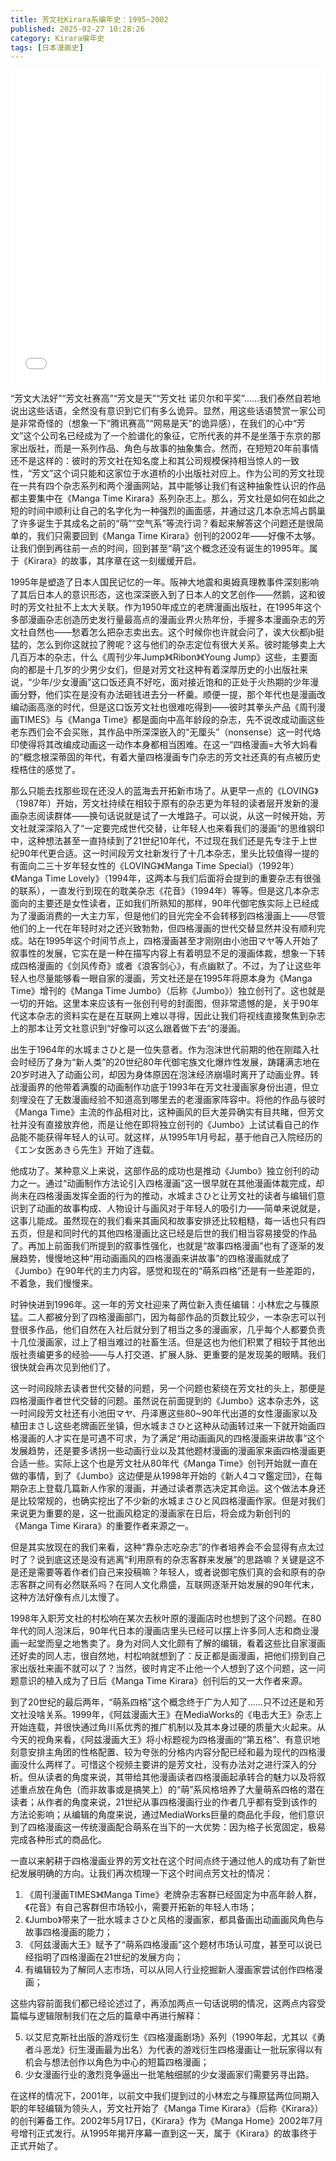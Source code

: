 ```yaml
---
title: 芳文社Kirara系编年史：1995~2002
published: 2025-02-27 10:28:26
category: Kirara编年史
tags: [日本漫画史]
---
```


<iframe src="//player.bilibili.com/player.html?isOutside=true&aid=1101418890&bvid=BV1gw4m1Z7G7&cid=1462457250&p=1&autoplay=0" width="100%" height="500" scrolling="no" border="0" frameborder="no" framespacing="0" allowfullscreen="true"> </iframe>

“芳文大法好”“芳文社赛高”“芳文是天”“芳文社 诺贝尔和平奖”……我们泰然自若地说出这些话语，全然没有意识到它们有多么诡异。显然，用这些话语赞赏一家公司是非常奇怪的（想象一下“腾讯赛高”“网易是天”的诡异感），在我们的心中“芳文”这个公司名已经成为了一个脸谱化的象征，它所代表的并不是坐落于东京的那家出版社，而是一系列作品、角色与故事的抽象集合。然而，在短短20年前事情还不是这样的：彼时的芳文社在知名度上和其公司规模保持相当惊人的一致性，“芳文”这个词只能和这家位于水道桥的小出版社对应上。作为公司的芳文社现在一共有四个杂志系列和两个漫画网站，其中能够让我们有这种抽象性认识的作品都主要集中在《Manga Time Kirara》系列杂志上。那么，芳文社是如何在如此之短的时间中顺利让自己的名字化为一种强烈的画面感，并通过这几本杂志鸠占鹊巢了许多诞生于其成名之前的“萌”“空气系”等流行词？看起来解答这个问题还是很简单的，我们只需要回到《Manga Time Kirara》创刊的2002年——好像不太够。让我们倒到再往前一点的时间，回到甚至“萌”这个概念还没有诞生的1995年。属于《Kirara》的故事，其序章在这一刻缓缓开启。

1995年是塑造了日本人国民记忆的一年。阪神大地震和奥姆真理教事件深刻影响了其后日本人的意识形态，这也深深嵌入到了日本人的文艺创作——然鹅，这和彼时的芳文社扯不上太大关联。作为1950年成立的老牌漫画出版社，在1995年这个多部漫画杂志创造历史发行量最高点的漫画业界火热年份，手握多本漫画杂志的芳文社自然也——愁着怎么把杂志卖出去。这个时候你也许就会问了，诶大伙都jb挺猛的，怎么到你这就拉了胯呢？这与他们的杂志定位有很大关系。彼时能够卖上大几百万本的杂志，什么《周刊少年Jump》《Ribon》《Young Jump》这些，主要面向的都是十几岁的少男少女们，但是对芳文社这种有着深厚历史的小出版社来说，“少年/少女漫画”这口饭还真不好吃，面对接近饱和的正处于火热期的少年漫画分野，他们实在是没有办法砸钱进去分一杯羹。顺便一提，那个年代也是漫画改编动画高涨的时代，但是这口饭芳文社也很难吃得到——彼时其拳头产品《周刊漫画TIMES》与《Manga Time》都是面向中高年龄段的杂志，先不说改成动画这些老东西们会不会买账，其作品中所深深嵌入的“无厘头”（nonsense）这一时代烙印使得将其改编成动画这一动作本身都相当困难。在这一“四格漫画=大爷大妈看的”概念根深蒂固的年代，有着大量四格漫画专门杂志的芳文社还真的有点被历史桎梏住的感觉了。

那么只能去找那些现在还没人的蓝海去开拓新市场了。从更早一点的《LOVING》（1987年）开始，芳文社持续在相较于原有的杂志更为年轻的读者层开发新的漫画杂志阅读群体——换句话说就是试了一大堆路子。可以说，从这一时候开始，芳文社就深深陷入了“一定要完成世代交替，让年轻人也来看我们的漫画”的思维钢印中，这种想法甚至一直持续到了21世纪10年代，不过现在我们还是先专注于上世纪90年代更合适。这一时间段芳文社新发行了十几本杂志，里头比较值得一提的有面向二三十岁年轻女性的《LOVING》《Manga Time Special》（1992年）《Manga Time Lovely》（1994年，这两本与我们后面将会提到的重要杂志有很强的联系），一直发行到现在的耽美杂志《花音》（1994年）等等。但是这几本杂志面向的主要还是女性读者，正如我们所熟知的那样，90年代御宅族实际上已经成为了漫画消费的一大主力军，但是他们的目光完全不会转移到四格漫画上——尽管他们的上一代在年轻时对之还兴致勃勃，但四格漫画的世代交替显然并没有顺利完成。站在1995年这个时间节点上，四格漫画甚至才刚刚由小池田マヤ等人开始了叙事性的发展，它实在是一种在描写内容上有着明显不足的漫画体裁，想象一下转成四格漫画的《剑风传奇》或者《浪客剑心》，有点幽默了。不过，为了让这些年轻人也尽量能够看一眼自家的漫画，芳文社还是在1995年将原本身为《Manga Time》增刊的《Manga Time Jumbo》（后称《Jumbo》）独立创刊了。这也就是一切的开始。这里本来应该有一张创刊号的封面图，但非常遗憾的是，关于90年代这本杂志的资料实在是在互联网上难以寻得，因此让我们将视线直接聚焦到杂志上的那本让芳文社意识到“好像可以这么跟着做下去”的漫画。

出生于1964年的水城まさひと是一位失意者。作为泡沫世代前期的他在刚踏入社会时经历了身为“新人类”的20世纪80年代御宅族文化爆炸性发展，踌躇满志地在20岁时进入了动画公司，却因为身体原因在泡沫经济崩塌时离开了动画业界。转战漫画界的他带着满腹的动画制作功底于1993年在芳文社漫画家身份出道，但立刻埋没在了无数漫画经验不知道高到哪里去的老漫画家阵容中。将他的作品与彼时《Manga Time》主流的作品相对比，这种画风的巨大差异确实有目共睹，但芳文社并没有直接放弃他，而是让他在即将独立创刊的《Jumbo》上试试看自己的作品能不能获得年轻人的认可。就这样，从1995年1月号起，基于他自己入院经历的《エン女医あきら先生》开始了连载。

他成功了。某种意义上来说，这部作品的成功也是推动《Jumbo》独立创刊的动力之一。通过“动画制作方法论引入四格漫画”这一很早就在其他漫画体裁完成，却尚未在四格漫画发挥全面的行为的推动，水城まさひと让芳文社的读者与编辑们意识到了动画的故事构成、人物设计与画风对于年轻人的吸引力——简单来说就是，这事儿能成。虽然现在的我们看来其画风和故事安排还比较粗糙，每一话也只有四五页，但是和同时代的其他四格漫画比这已经是后世的我们相当容易接受的作品了。再加上前面我们所提到的叙事性强化，也就是“故事四格漫画”也有了逐渐的发展趋势，慢慢地这种“用动画画风的四格漫画来讲故事”的四格漫画就成了《Jumbo》在90年代的主力内容。感觉和现在的“萌系四格”还是有一些差距的，不着急，我们慢慢来。

时钟快进到1996年。这一年的芳文社迎来了两位新入责任编辑：小林宏之与篠原猛。二人都被分到了四格漫画部门，因为每部作品的页数比较少，一本杂志可以刊登很多作品，他们自然在入社后就分到了相当之多的漫画家，几乎每个人都要负责十几位漫画家，过上了相当难过的社畜生活。但是这也为他们积累了相较于其他出版社责编更多的经验——与人打交道、扩展人脉、更重要的是发现美的眼睛。我们很快就会再次见到他们了。

这一时间段除去读者世代交替的问题，另一个问题也萦绕在芳文社的头上，那便是四格漫画作者世代交替的问题。虽然说在前面提到的《Jumbo》这本杂志外，这一时间段芳文社还有小池田マヤ、丹泽惠这些80~90年代出道的女性漫画家以及植田まさし这些老牌画匠坐镇，但水城まさひと这种从动画转过来一下就开始画四格漫画的人才实在是可遇不可求，为了满足“用动画画风的四格漫画来讲故事”这个发展趋势，还是要多诱拐一些动画行业以及其他题材漫画的漫画家来画四格漫画更合适一些。实际上这个也是芳文社从80年代《Manga Time》创刊开始就一直在做的事情，到了《Jumbo》这边便是从1998年开始的《新人4コマ鑑定団》，在每期杂志上登载几篇新人作家的漫画，并通过读者票选决定其命运。这个做法本身还是比较常规的，也确实挖出了不少新的水城まさひと风四格漫画作家。但是对我们来说更为重要的是，这一批画风稳定的漫画家在日后，将会成为新创刊的《Manga Time Kirara》的重要作者来源之一。

但是其实放现在的我们来看，这种“靠杂志吃杂志”的作者培养会不会显得有点太过时了？说到底这还是没有逃离“利用原有的杂志客群来发展”的思路嘛？关键是这不是还是需要等着作者们自己来投稿嘛？年轻人，或者说御宅族们真的会和原有的杂志客群之间有必然联系吗？在同人文化鼎盛，互联网逐渐开始发展的90年代末，这种方法好像有点儿太慢了。

1998年入职芳文社的村松响在某次去秋叶原的漫画店时也想到了这个问题。在80年代的同人泡沫后，90年代日本的漫画店里头已经可以摆上许多同人志和商业漫画一起堂而皇之地售卖了。身为对同人文化颇有了解的编辑，看着这些比自家漫画还好卖的同人志，很自然地，村松响就想到了：反正都是画漫画，把他们捞到自己家出版社来画不就可以了？当然，彼时肯定不止他一个人想到了这个问题，这一问题意识的植入成为了日后《Manga Time Kirara》创刊后的又一大作者来源。

到了20世纪的最后两年，“萌系四格”这个概念终于广为人知了……只不过还是和芳文社没啥关系。1999年，《阿兹漫画大王》在MediaWorks的《电击大王》杂志上开始连载，并很快通过角川系优秀的推广机制以及其本身过硬的质量大火起来。从今天的视角来看，《阿兹漫画大王》将小标题视为四格漫画的“第五格”、有意识地刻意安排主角团的性格配置、较为夸张的分格内内容分配已经和最为现代的四格漫画没什么两样了。可惜这个视频主要讲的是芳文社，没有办法对之进行深入的分析。但从读者的角度来说，其带给其他漫画读者四格漫画起承转合的魅力以及将叙述重点放在角色（而非故事或是搞笑上）的“萌”系风格培养了大量萌系四格的潜在读者；从作者的角度来说，21世纪从事四格漫画行业的作者几乎都有受到该作的方法论影响；从编辑的角度来说，通过MediaWorks巨量的商品化手段，他们意识到了四格漫画这一传统漫画配合萌系在当下的一大优势：因为格子长宽固定，极易完成各种形式的商品化。

一直以来躬耕于四格漫画业界的芳文社在这个时间点终于通过他人的成功有了新世纪发展明确的方向。让我们再次梳理一下这个时间点芳文社的情况：

1. 《周刊漫画TIMES》《Manga Time》老牌杂志客群已经固定为中高年龄人群，《花音》有自己客群但市场较小，需要开拓新的年轻人市场；
2. 《Jumbo》带来了一批水城まさひと风格的漫画家，都具备画出动画画风角色与故事四格漫画的能力；
3. 《阿兹漫画大王》赋予了“萌系四格漫画”这个题材市场认可度，甚至可以说已经指明了四格漫画在21世纪的发展方向；
4. 有编辑较为了解同人志市场，可以从同人行业挖掘新人漫画家尝试创作四格漫画；

这些内容前面我们都已经论述过了，再添加两点一句话说明的情况，这两点内容受篇幅与逻辑限制我们在之后的篇章中再进行解释：

5. 以艾尼克斯社出版的游戏衍生《四格漫画剧场》系列（1990年起，尤其以《勇者斗恶龙》衍生漫画最为出名）为代表的游戏衍生四格漫画让一批玩家得以有机会与想法创作以角色为中心的短篇四格漫画；
6. 少女漫画行业的激烈竞争逼出一批笔触细腻的少女漫画家们需要另寻出路。

在这样的情况下，2001年，以前文中我们提到过的小林宏之与篠原猛两位同期入职的年轻编辑为领头人，芳文社开始了《Manga Time Kirara》（后称《Kirara》）的创刊筹备工作。2002年5月17日，《Kirara》作为《Manga Home》2002年7月号增刊正式发行。从1995年揭开序幕一直到这一天，属于《Kirara》的故事终于正式开始了。
